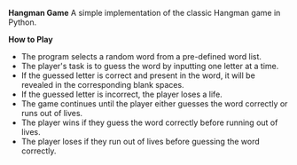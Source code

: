 **Hangman Game**
A simple implementation of the classic Hangman game in Python.

**How to Play**
- The program selects a random word from a pre-defined word list.
- The player's task is to guess the word by inputting one letter at a time.
- If the guessed letter is correct and present in the word, it will be revealed in the corresponding blank spaces.
- If the guessed letter is incorrect, the player loses a life.
- The game continues until the player either guesses the word correctly or runs out of lives.
- The player wins if they guess the word correctly before running out of lives.
- The player loses if they run out of lives before guessing the word correctly.

